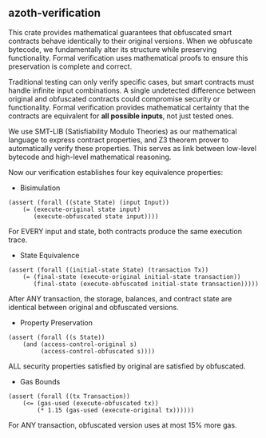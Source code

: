 ## azoth-verification

This crate provides mathematical guarantees that obfuscated smart contracts behave identically to their original versions. When we obfuscate bytecode, we fundamentally alter its structure while preserving functionality. Formal verification uses mathematical proofs to ensure this preservation is complete and correct.

Traditional testing can only verify specific cases, but smart contracts must handle infinite input combinations. A single undetected difference between original and obfuscated contracts could compromise security or functionality. Formal verification provides mathematical certainty that the contracts are equivalent for **all possible inputs**, not just tested ones.

We use SMT-LIB (Satisfiability Modulo Theories) as our mathematical language to express contract properties, and Z3 theorem prover to automatically verify these properties. This serves as link between low-level bytecode and high-level mathematical reasoning.

Now our verification establishes four key equivalence properties:

- Bisimulation
```smt
(assert (forall ((state State) (input Input))
    (= (execute-original state input)
       (execute-obfuscated state input))))
```
For EVERY input and state, both contracts produce the same execution trace.

- State Equivalence
```smt
(assert (forall ((initial-state State) (transaction Tx))
    (= (final-state (execute-original initial-state transaction))
       (final-state (execute-obfuscated initial-state transaction)))))
```
After ANY transaction, the storage, balances, and contract state are identical between original and obfuscated versions.

- Property Preservation
```smt
(assert (forall ((s State)) 
    (and (access-control-original s) 
         (access-control-obfuscated s))))
```
ALL security properties satisfied by original are satisfied by obfuscated.

- Gas Bounds
```smt
(assert (forall ((tx Transaction))
    (<= (gas-used (execute-obfuscated tx))
        (* 1.15 (gas-used (execute-original tx))))))
```
For ANY transaction, obfuscated version uses at most 15% more gas.
